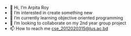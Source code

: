 - 👋 Hi, I’m Arpita Roy
- 👀 I’m interested in create something new
- 🌱 I’m currently learning objective oriented programming
- 💞️ I’m looking to collaborate on my 2nd year group project
- 📫 How to reach me cse_2012020315@lus.ac.bd

<!---
royarpita01/royarpita01 is a ✨ special ✨ repository because its `README.md` (this file) appears on your GitHub profile.
You can click the Preview link to take a look at your changes.
--->
